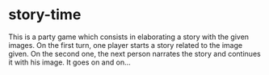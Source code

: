 # story-time
This is a party game which consists in elaborating a story with the given images. On the first turn, one player starts a story related to the image given. On the second one, the next person narrates the story and continues it with his image. It goes on and on...
